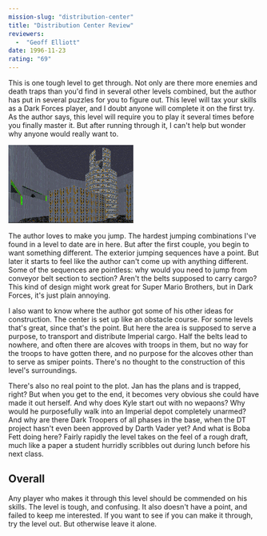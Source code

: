 ```yaml
---
mission-slug: "distribution-center"
title: "Distribution Center Review"
reviewers: 
  -  "Geoff Elliott"
date: 1996-11-23
rating: "69"
---
```


This is one tough level to get through. Not only are there more enemies and death traps than you'd find in several other levels combined, but the author has put in several puzzles for you to figure out. This level will tax your skills as a Dark Forces player, and I doubt anyone will complete it on the first try. As the author says, this level will require you to play it several times before you finally master it. But after running through it, I can't help but wonder why anyone would really want to.

![Distribution Center screenshot](./dist15.png "The author has set up many great looking areas in this level, and most are very difficult to reach. They also fail to serve a purpose.")

The author loves to make you jump. The hardest jumping combinations I've found in a level to date are in here. But after the first couple, you begin to want something different. The exterior jumping sequences have a point. But later it starts to feel like the author can't come up with anything different. Some of the sequences are pointless: why would you need to jump from conveyor belt section to section? Aren't the belts supposed to carry cargo? This kind of design might work great for Super Mario Brothers, but in Dark Forces, it's just plain annoying.

I also want to know where the author got some of his other ideas for construction. The center is set up like an obstacle course. For some levels that's great, since that's the point. But here the area is supposed to serve a purpose, to transport and distribute Imperial cargo. Half the belts lead to nowhere, and often there are alcoves with troops in them, but no way for the troops to have gotten there, and no purpose for the alcoves other than to serve as smiper points. There's no thought to the construction of this level's surroundings.

There's also no real point to the plot. Jan has the plans and is trapped, right? But when you get to the end, it becomes very obvious she could have made it out herself. And why does Kyle start out with no wepaons? Why would he purposefully walk into an Imperial depot completely unarmed? And why are there Dark Troopers of all phases in the base, when the DT project hasn't even been approved by Darth Vader yet? And what is Boba Fett doing here? Fairly rapidly the level takes on the feel of a rough draft, much like a paper a student hurridly scribbles out during lunch before his next class.

## Overall

Any player who makes it through this level should be commended on his skills. The level is tough, and confusing. It also doesn't have a point, and failed to keep me interested. If you want to see if you can make it through, try the level out. But otherwise leave it alone.
